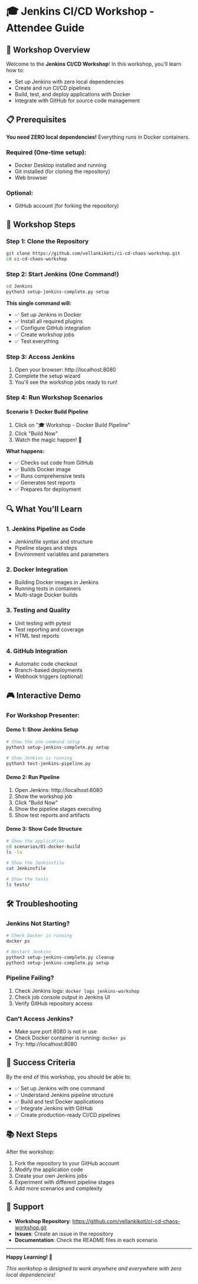 # 🎓 Jenkins CI/CD Workshop - Attendee Guide

## 🚀 Workshop Overview

Welcome to the **Jenkins CI/CD Workshop**! In this workshop, you'll learn how to:
- Set up Jenkins with zero local dependencies
- Create and run CI/CD pipelines
- Build, test, and deploy applications with Docker
- Integrate with GitHub for source code management

## 📋 Prerequisites

**You need ZERO local dependencies!** Everything runs in Docker containers.

### Required (One-time setup):
- Docker Desktop installed and running
- Git installed (for cloning the repository)
- Web browser

### Optional:
- GitHub account (for forking the repository)

## 🎯 Workshop Steps

### Step 1: Clone the Repository
```bash
git clone https://github.com/vellankikoti/ci-cd-chaos-workshop.git
cd ci-cd-chaos-workshop
```

### Step 2: Start Jenkins (One Command!)
```bash
cd Jenkins
python3 setup-jenkins-complete.py setup
```

**This single command will:**
- ✅ Set up Jenkins in Docker
- ✅ Install all required plugins
- ✅ Configure GitHub integration
- ✅ Create workshop jobs
- ✅ Test everything

### Step 3: Access Jenkins
1. Open your browser: http://localhost:8080
2. Complete the setup wizard
3. You'll see the workshop jobs ready to run!

### Step 4: Run Workshop Scenarios

#### Scenario 1: Docker Build Pipeline
1. Click on "🎓 Workshop - Docker Build Pipeline"
2. Click "Build Now"
3. Watch the magic happen! 🎉

**What happens:**
- ✅ Checks out code from GitHub
- ✅ Builds Docker image
- ✅ Runs comprehensive tests
- ✅ Generates test reports
- ✅ Prepares for deployment

## 🔍 What You'll Learn

### 1. **Jenkins Pipeline as Code**
- Jenkinsfile syntax and structure
- Pipeline stages and steps
- Environment variables and parameters

### 2. **Docker Integration**
- Building Docker images in Jenkins
- Running tests in containers
- Multi-stage Docker builds

### 3. **Testing and Quality**
- Unit testing with pytest
- Test reporting and coverage
- HTML test reports

### 4. **GitHub Integration**
- Automatic code checkout
- Branch-based deployments
- Webhook triggers (optional)

## 🎮 Interactive Demo

### For Workshop Presenter:

#### Demo 1: Show Jenkins Setup
```bash
# Show the one-command setup
python3 setup-jenkins-complete.py setup

# Show Jenkins is running
python3 test-jenkins-pipeline.py
```

#### Demo 2: Run Pipeline
1. Open Jenkins: http://localhost:8080
2. Show the workshop job
3. Click "Build Now"
4. Show the pipeline stages executing
5. Show test reports and artifacts

#### Demo 3: Show Code Structure
```bash
# Show the application
cd scenarios/01-docker-build
ls -la

# Show the Jenkinsfile
cat Jenkinsfile

# Show the tests
ls tests/
```

## 🛠️ Troubleshooting

### Jenkins Not Starting?
```bash
# Check Docker is running
docker ps

# Restart Jenkins
python3 setup-jenkins-complete.py cleanup
python3 setup-jenkins-complete.py setup
```

### Pipeline Failing?
1. Check Jenkins logs: `docker logs jenkins-workshop`
2. Check job console output in Jenkins UI
3. Verify GitHub repository access

### Can't Access Jenkins?
- Make sure port 8080 is not in use
- Check Docker container is running: `docker ps`
- Try: http://localhost:8080

## 🎉 Success Criteria

By the end of this workshop, you should be able to:
- ✅ Set up Jenkins with one command
- ✅ Understand Jenkins pipeline structure
- ✅ Build and test Docker applications
- ✅ Integrate Jenkins with GitHub
- ✅ Create production-ready CI/CD pipelines

## 📚 Next Steps

After the workshop:
1. Fork the repository to your GitHub account
2. Modify the application code
3. Create your own Jenkins jobs
4. Experiment with different pipeline stages
5. Add more scenarios and complexity

## 🤝 Support

- **Workshop Repository**: https://github.com/vellankikoti/ci-cd-chaos-workshop.git
- **Issues**: Create an issue in the repository
- **Documentation**: Check the README files in each scenario

---

**Happy Learning! 🚀**

*This workshop is designed to work anywhere and everywhere with zero local dependencies!*
